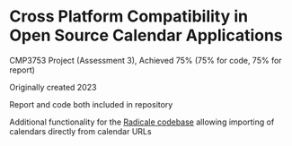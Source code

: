 # Cross Platform Compatibility in Open Source Calendar Applications

CMP3753 Project (Assessment 3), Achieved 75% (75% for code, 75% for report)

Originally created 2023

Report and code both included in repository

Additional functionality for the [Radicale codebase](https://github.com/Kozea/Radicale) allowing importing of calendars directly from calendar URLs
